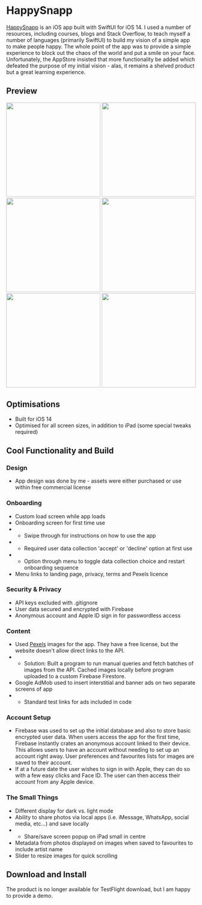 # HappySnapp

[HappySnapp](https://happysnapp.netlify.app/) is an iOS app built with SwiftUI for iOS 14. I used a number of resources, including courses, blogs and Stack Overflow, to teach myself a number of languages (primarily SwiftUI) to build my vision of a simple app to make people happy. The whole point of the app was to provide a simple experience to block out the chaos of the world and put a smile on your face. Unfortunately, the AppStore insisted that more functionality be added which defeated the purpose of my initial vision - alas, it remains a shelved product but a great learning experience.

## Preview

<p align="middle">
  <img src="https://i.ibb.co/P6ZsxNs/screenshot1.jpg" width="250"/>
  <img src="https://i.ibb.co/RH6bdqY/screenshot2.jpg" width="250"/>
  <img src="https://i.ibb.co/WWSbZ0t/screenshot3.jpg" width="250"/>
  <img src="https://i.ibb.co/2gnhPdW/screenshot4.jpg" width="250"/>
  <img src="https://i.ibb.co/FV4KY19/screenshot5.jpg" width="250"/>
  <img src="https://i.ibb.co/KKq83P5/screenshot6.jpg" width="250"/>
</p>

## Optimisations

* Built for iOS 14
* Optimised for all screen sizes, in addition to iPad (some special tweaks required)

## Cool Functionality and Build

### Design

* App design was done by me - assets were either purchased or use within free commercial license

### Onboarding

* Custom load screen while app loads
* Onboarding screen for first time use
* * Swipe through for instructions on how to use the app
* * Required user data collection 'accept' or 'decline' option at first use
* * Option through menu to toggle data collection choice and restart onboarding sequence
* Menu links to landing page, privacy, terms and Pexels licence

### Security & Privacy

* API keys excluded with .gitignore
* User data secured and encrypted with Firebase
* Anonymous account and Apple ID sign in for passwordless access

### Content

* Used [Pexels](https://www.pexels.com/) images for the app. They have a free license, but the website doesn't allow direct links to the API.
* * Solution: Built a program to run manual queries and fetch batches of images from the API. Cached images locally before program uploaded to a custom Firebase Firestore.
* Google AdMob used to insert interstitial and banner ads on two separate screens of app
* * Standard test links for ads included in code

### Account Setup

* Firebase was used to set up the initial database and also to store basic encrypted user data. When users access the app for the first time, Firebase instantly crates an anonymous account linked to their device. This allows users to have an account without needing to set up an account right away. User preferences and favourites lists for images are saved to their account.
* If at a future date the user wishes to sign in with Apple, they can do so with a few easy clicks and Face ID. The user can then access their account from any Apple device.

### The Small Things

* Different display for dark vs. light mode
* Ability to share photos via local apps (i.e. iMessage, WhatsApp, social media, etc...) and save locally
* * Share/save screen popup on iPad small in centre
* Metadata from photos displayed on images when saved to favourites to include artist name
* Slider to resize images for quick scrolling

## Download and Install

The product is no longer available for TestFlight download, but I am happy to provide a demo.
